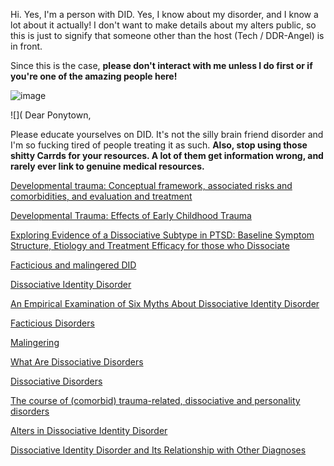 Hi. Yes, I'm a person with DID. Yes, I know about my disorder, and I know a lot about it actually! I don't want to make details about my alters public, so this is just to signify that someone other than the host (Tech / DDR-Angel) is in front.

Since this is the case, **please don't interact with me unless I do first or if you're one of the amazing people here!**

![image](https://github.com/user-attachments/assets/aa1a94d7-26e3-40b0-8662-926fe618d7c2)

![](
Dear Ponytown,

Please educate yourselves on DID. It's not the silly brain friend disorder and I'm so fucking tired of people treating it as such. **Also, stop using those shitty Carrds for your resources. A lot of them get information wrong, and rarely ever link to genuine medical resources.**

[Developmental trauma: Conceptual framework, associated risks and comorbidities, and evaluation and treatment](https://pmc.ncbi.nlm.nih.gov/articles/PMC9352895/#:~:text=Investigations%20of%20individuals%20with%20DTD,to%20family%20and%20community%20violence)

[Developmental Trauma: Effects of Early Childhood Trauma](https://www.researchgate.net/publication/348168332_Developmental_Trauma_Effects_of_Early_Childhood_Trauma)

[Exploring Evidence of a Dissociative Subtype in PTSD: Baseline Symptom Structure, Etiology and Treatment Efficacy for those who Dissociate](https://pmc.ncbi.nlm.nih.gov/articles/PMC5918299/)

[Facticious and malingered DID](https://did-research.org/controversy/malingering/pseudogenic)

[Dissociative Identity Disorder](https://www.ncbi.nlm.nih.gov/books/NBK568768/)

[An Empirical Examination of Six Myths About Dissociative Identity Disorder](https://pmc.ncbi.nlm.nih.gov/articles/PMC4959824)

[Facticious Disorders](https://www.webmd.com/mental-health/factitious-disorders)

[Malingering](https://www.ncbi.nlm.nih.gov/books/NBK507837/)

[What Are Dissociative Disorders](https://www.psychiatry.org/patients-families/dissociative-disorders/what-are-dissociative-disorders)

[Dissociative Disorders](https://www.nami.org/About-Mental-Illness/Mental-Health-Conditions/Dissociative-Disorders)

[The course of (comorbid) trauma-related, dissociative and personality disorders](https://pmc.ncbi.nlm.nih.gov/articles/PMC7241467/)

[Alters in Dissociative Identity Disorder](https://www.researchgate.net/publication/254420805_Alters_in_dissociative_identity_disorder)

[Dissociative Identity Disorder and Its Relationship with Other Diagnoses](https://www.researchgate.net/publication/385284895_Dissociative_Identity_Disorder_and_Its_Relationship_with_Other_Diagnoses)


